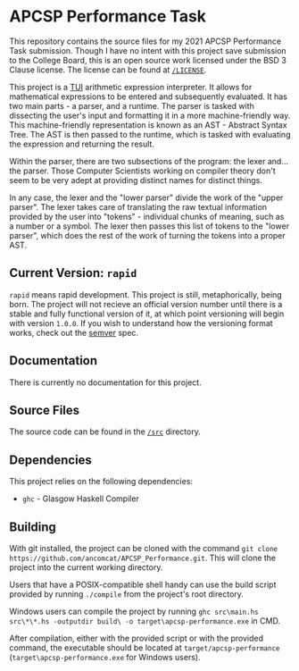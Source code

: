 # APCSP Performance Task
This repository contains the source files for my 2021 APCSP Performance Task
submission. Though I have no intent with this project save submission to the
College Board, this is an open source work licensed under the BSD 3 Clause
license. The license can be found at [`/LICENSE`](./LICENSE).

This project is a [TUI](./ "Terminal User Interface") arithmetic expression
interpreter. It allows for mathematical expressions to be entered and
subsequently evaluated. It has two main parts - a parser, and a runtime. The
parser is tasked with dissecting the user's input and formatting it in a more
machine-friendly way. This machine-friendly representation is known as an AST -
Abstract Syntax Tree. The AST is then passed to the runtime, which is tasked
with evaluating the expression and returning the result.

Within the parser, there are two subsections of the program: the lexer and...
the parser. Those Computer Scientists working on compiler theory don't seem to
be very adept at providing distinct names for distinct things.

In any case, the lexer and the "lower parser" divide the work of the "upper
parser". The lexer takes care of translating the raw textual information
provided by the user into "tokens" - individual chunks of meaning, such as a
number or a symbol. The lexer then passes this list of tokens to the "lower
parser", which does the rest of the work of turning the tokens into a proper
AST.

## Current Version: `rapid`
`rapid` means rapid development. This project is still, metaphorically, being
born. The project will not recieve an official version number until there is
a stable and fully functional version of it, at which point versioning will
begin with version `1.0.0`. If you wish to understand how the versioning format
works, check out the [semver](https://semver.org "SemVer Specification") spec.

## Documentation
There is currently no documentation for this project.

## Source Files
The source code can be found in the [`/src`](./src/) directory.

## Dependencies
This project relies on the following dependencies:
- `ghc` - Glasgow Haskell Compiler

## Building
With git installed, the project can be cloned with the command
`git clone https://github.com/ancomcat/APCSP_Performance.git`. This will clone
the project into the current working directory.

Users that have a POSIX-compatible shell handy can use the build script
provided by running `./compile` from the project's root directory.

Windows users can compile the project by running
`ghc src\main.hs src\*\*.hs -outputdir build\ -o target\apcsp-performance.exe`
in CMD.

After compilation, either with the provided script or with the provided
command, the executable should be located at `target/apcsp-performance`
(`target\apcsp-performance.exe` for Windows users).
